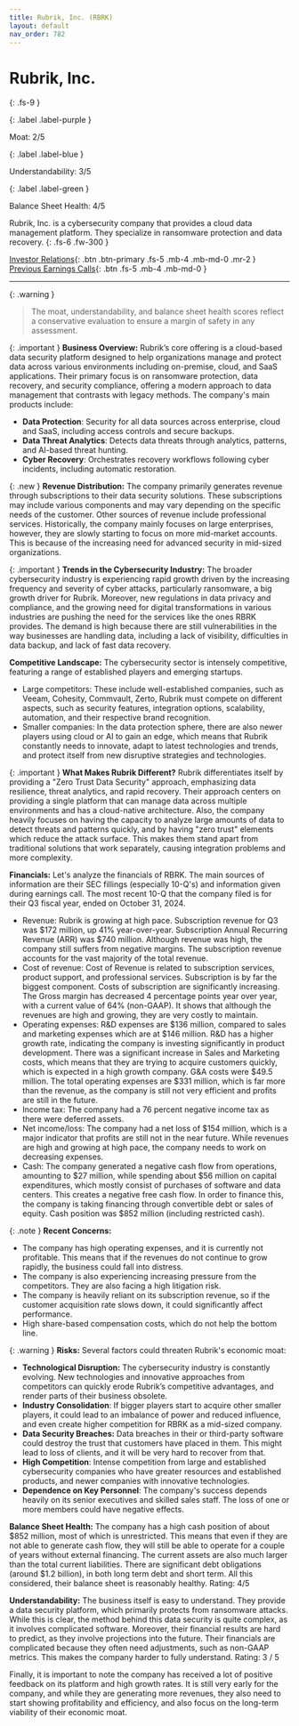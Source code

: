 ```yaml
---
title: Rubrik, Inc. (RBRK)
layout: default
nav_order: 782
---
```


# Rubrik, Inc.
{: .fs-9 }

{: .label .label-purple }

Moat: 2/5

{: .label .label-blue }

Understandability: 3/5

{: .label .label-green }

Balance Sheet Health: 4/5

Rubrik, Inc. is a cybersecurity company that provides a cloud data management platform. They specialize in ransomware protection and data recovery.
{: .fs-6 .fw-300 }

[Investor Relations](https://www.google.com/search?q=RBRK+investor+relations){: .btn .btn-primary .fs-5 .mb-4 .mb-md-0 .mr-2 }
[Previous Earnings Calls](https://discountingcashflows.com/company/RBRK/transcripts/){: .btn .fs-5 .mb-4 .mb-md-0 }

---

{: .warning }
>The moat, understandability, and balance sheet health scores reflect a conservative evaluation to ensure a margin of safety in any assessment.



{: .important }
**Business Overview:** Rubrik’s core offering is a cloud-based data security platform designed to help organizations manage and protect data across various environments including on-premise, cloud, and SaaS applications. Their primary focus is on ransomware protection, data recovery, and security compliance, offering a modern approach to data management that contrasts with legacy methods.
The company's main products include:

*   **Data Protection**: Security for all data sources across enterprise, cloud and SaaS, including access controls and secure backups.
*  **Data Threat Analytics**: Detects data threats through analytics, patterns, and AI-based threat hunting.
*  **Cyber Recovery**: Orchestrates recovery workflows following cyber incidents, including automatic restoration.

{: .new }
**Revenue Distribution:** The company primarily generates revenue through subscriptions to their data security solutions. These subscriptions may include various components and may vary depending on the specific needs of the customer. Other sources of revenue include professional services.
Historically, the company mainly focuses on large enterprises, however, they are slowly starting to focus on more mid-market accounts. This is because of the increasing need for advanced security in mid-sized organizations.

{: .important }
**Trends in the Cybersecurity Industry:** The broader cybersecurity industry is experiencing rapid growth driven by the increasing frequency and severity of cyber attacks, particularly ransomware, a big growth driver for Rubrik. Moreover, new regulations in data privacy and compliance, and the growing need for digital transformations in various industries are pushing the need for the services like the ones RBRK provides. The demand is high because there are still vulnerabilities in the way businesses are handling data, including a lack of visibility, difficulties in data backup, and lack of fast data recovery.

**Competitive Landscape:** The cybersecurity sector is intensely competitive, featuring a range of established players and emerging startups. 

*   Large competitors: These include well-established companies, such as Veeam, Cohesity, Commvault, Zerto, Rubrik must compete on different aspects, such as security features, integration options, scalability, automation, and their respective brand recognition.
*   Smaller companies: In the data protection sphere, there are also newer players using cloud or AI to gain an edge, which means that Rubrik constantly needs to innovate, adapt to latest technologies and trends, and protect itself from new disruptive strategies and technologies.

{: .important }
**What Makes Rubrik Different?** Rubrik differentiates itself by providing a "Zero Trust Data Security" approach, emphasizing data resilience, threat analytics, and rapid recovery. Their approach centers on providing a single platform that can manage data across multiple environments and has a cloud-native architecture. Also, the company heavily focuses on having the capacity to analyze large amounts of data to detect threats and patterns quickly, and by having "zero trust" elements which reduce the attack surface. This makes them stand apart from traditional solutions that work separately, causing integration problems and more complexity.

**Financials:** Let's analyze the financials of RBRK. The main sources of information are their SEC fillings (especially 10-Q's) and information given during earnings call. The most recent 10-Q that the company filed is for their Q3 fiscal year, ended on October 31, 2024.
 * Revenue: Rubrik is growing at high pace. Subscription revenue for Q3 was $172 million, up 41% year-over-year. Subscription Annual Recurring Revenue (ARR) was $740 million. Although revenue was high, the company still suffers from negative margins. The subscription revenue accounts for the vast majority of the total revenue.
*   Cost of revenue: Cost of Revenue is related to subscription services, product support, and professional services. Subscription is by far the biggest component. Costs of subscription are significantly increasing. The Gross margin has decreased 4 percentage points year over year, with a current value of 64% (non-GAAP). It shows that although the revenues are high and growing, they are very costly to maintain.
*   Operating expenses: R&D expenses are $136 million, compared to sales and marketing expenses which are at $146 million. R&D has a higher growth rate, indicating the company is investing significantly in product development. There was a significant increase in Sales and Marketing costs, which means that they are trying to acquire customers quickly, which is expected in a high growth company. G&A costs were $49.5 million. The total operating expenses are $331 million, which is far more than the revenue, as the company is still not very efficient and profits are still in the future.
* Income tax: The company had a 76 percent negative income tax as there were deferred assets.
*   Net income/loss: The company had a net loss of $154 million, which is a major indicator that profits are still not in the near future. While revenues are high and growing at high pace, the company needs to work on decreasing expenses.
 *   Cash: The company generated a negative cash flow from operations, amounting to $27 million, while spending about $56 million on capital expenditures, which mostly consist of purchases of software and data centers. This creates a negative free cash flow. In order to finance this, the company is taking financing through convertible debt or sales of equity. Cash position was $852 million (including restricted cash).

{: .note }
**Recent Concerns:**
*   The company has high operating expenses, and it is currently not profitable. This means that if the revenues do not continue to grow rapidly, the business could fall into distress.
*   The company is also experiencing increasing pressure from the competitors. They are also facing a high litigation risk.
* The company is heavily reliant on its subscription revenue, so if the customer acquisition rate slows down, it could significantly affect performance.
* High share-based compensation costs, which do not help the bottom line.

{: .warning }
**Risks:** Several factors could threaten Rubrik's economic moat:
*   **Technological Disruption:** The cybersecurity industry is constantly evolving. New technologies and innovative approaches from competitors can quickly erode Rubrik’s competitive advantages, and render parts of their business obsolete.
 * **Industry Consolidation**: If bigger players start to acquire other smaller players, it could lead to an imbalance of power and reduced influence, and even create higher competition for RBRK as a mid-sized company.
*   **Data Security Breaches:** Data breaches in their or third-party software could destroy the trust that customers have placed in them. This might lead to loss of clients, and it will be very hard to recover from that.
*   **High Competition**: Intense competition from large and established cybersecurity companies who have greater resources and established products, and newer companies with innovative technologies.
* **Dependence on Key Personnel**: The company's success depends heavily on its senior executives and skilled sales staff. The loss of one or more members could have negative effects.

**Balance Sheet Health:** The company has a high cash position of about $852 million, most of which is unrestricted. This means that even if they are not able to generate cash flow, they will still be able to operate for a couple of years without external financing. The current assets are also much larger than the total current liabilities. There are significant debt obligations (around $1.2 billion), in both long term debt and short term. All this considered, their balance sheet is reasonably healthy.
Rating: 4/5

**Understandability:** The business itself is easy to understand. They provide a data security platform, which primarily protects from ransomware attacks. While this is clear, the method behind this data security is quite complex, as it involves complicated software. Moreover, their financial results are hard to predict, as they involve projections into the future. Their financials are complicated because they often need adjustments, such as non-GAAP metrics. This makes the company harder to fully understand.
Rating: 3 / 5

Finally, it is important to note the company has received a lot of positive feedback on its platform and high growth rates. It is still very early for the company, and while they are generating more revenues, they also need to start showing profitability and efficiency, and also focus on the long-term viability of their economic moat.